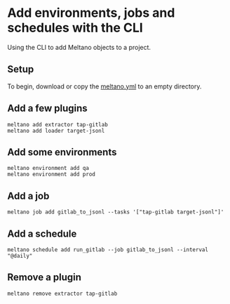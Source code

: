 # Add environments, jobs and schedules with the CLI

Using the CLI to add Meltano objects to a project.

## Setup

To begin, download or copy the [meltano.yml](/integration/example-library/meltano-objects/meltano.yml) to an empty directory.

## Add a few plugins

```shell
meltano add extractor tap-gitlab
meltano add loader target-jsonl
```

## Add some environments

```shell
meltano environment add qa
meltano environment add prod
```

## Add a job

```shell
meltano job add gitlab_to_jsonl --tasks '["tap-gitlab target-jsonl"]'
```

## Add a schedule

```shell
meltano schedule add run_gitlab --job gitlab_to_jsonl --interval "@daily"
```

## Remove a plugin

```shell
meltano remove extractor tap-gitlab
```
